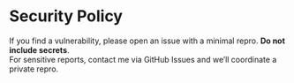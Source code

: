 # Security Policy
If you find a vulnerability, please open an issue with a minimal repro. **Do not include secrets**.  
For sensitive reports, contact me via GitHub Issues and we’ll coordinate a private repro.